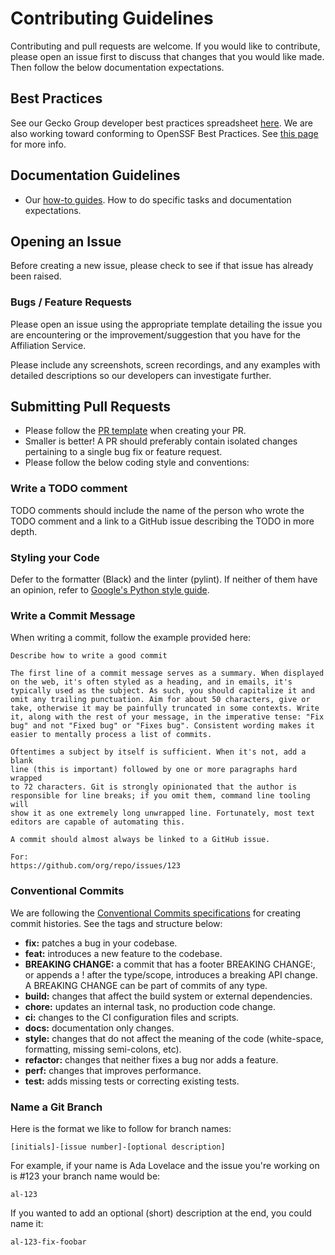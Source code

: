 # Contributing Guidelines

Contributing and pull requests are welcome. If you would like to contribute,
please open an issue first to discuss that changes that you would like made.
Then follow the below documentation expectations.

## Best Practices

See our Gecko Group developer best practices spreadsheet
[here](https://docs.google.com/spreadsheets/d/1MLeEQE-v3eEnEtKNG4oJ8q6a8pal9q462TTgVcodcg4/edit?pli=1#gid=0).
We are also working toward conforming to OpenSSF Best Practices.
See [this page](https://www.bestpractices.dev/en/projects/8941) for more info.

## Documentation Guidelines

- Our [how-to guides](./doc/how-to.md). How to do specific tasks
  and documentation expectations.

## Opening an Issue

Before creating a new issue, please check to see if that issue has already
been raised.

### Bugs / Feature Requests

Please open an issue using the appropriate template detailing the issue you are
encountering or the improvement/suggestion that you have for the Affiliation
Service.

Please include any screenshots, screen recordings, and any examples with
detailed descriptions so our developers can investigate further.

## Submitting Pull Requests

- Please follow the [PR template](./doc/pull_request_template.md) when
  creating your PR.
- Smaller is better! A PR should preferably contain isolated changes
  pertaining to a single bug fix or feature request.
- Please follow the below coding style and conventions:

### Write a TODO comment

TODO comments should include the name of the person who wrote the TODO comment
and a link to a GitHub issue describing the TODO in more depth.

### Styling your Code

Defer to the formatter (Black) and the linter (pylint). If neither of them
have an opinion, refer to [Google's Python style guide](https://google.github.io/styleguide/pyguide.html).

### Write a Commit Message

When writing a commit, follow the example provided here:

```
Describe how to write a good commit

The first line of a commit message serves as a summary. When displayed
on the web, it's often styled as a heading, and in emails, it's
typically used as the subject. As such, you should capitalize it and
omit any trailing punctuation. Aim for about 50 characters, give or
take, otherwise it may be painfully truncated in some contexts. Write
it, along with the rest of your message, in the imperative tense: "Fix
bug" and not "Fixed bug" or "Fixes bug". Consistent wording makes it
easier to mentally process a list of commits.

Oftentimes a subject by itself is sufficient. When it's not, add a blank
line (this is important) followed by one or more paragraphs hard wrapped
to 72 characters. Git is strongly opinionated that the author is
responsible for line breaks; if you omit them, command line tooling will
show it as one extremely long unwrapped line. Fortunately, most text
editors are capable of automating this.

A commit should almost always be linked to a GitHub issue.

For:
https://github.com/org/repo/issues/123
```

### Conventional Commits

We are following the 
[Conventional Commits specifications](https://www.conventionalcommits.org/en/v1.0.0/) 
for creating commit histories. See the tags and structure below:

- **fix:** patches a bug in your codebase.
- **feat:** introduces a new feature to the codebase.
- **BREAKING CHANGE:** a commit that has a footer BREAKING CHANGE:, or 
appends a ! after the type/scope, introduces a breaking API change. 
A BREAKING CHANGE can be part of commits of any type.
- **build:** changes that affect the build system or external dependencies.
- **chore:** updates an internal task, no production code change.
- **ci:** changes to the CI configuration files and scripts.
- **docs:** documentation only changes.
- **style:** changes that do not affect the meaning of the code 
(white-space, formatting, missing semi-colons, etc).
- **refactor:** changes that neither fixes a bug nor adds a feature.
- **perf:** changes that improves performance.
- **test:** adds missing tests or correcting existing tests.

### Name a Git Branch

Here is the format we like to follow for branch names:

```
[initials]-[issue number]-[optional description]
```

For example, if your name is Ada Lovelace and the issue you're working on is
#123 your branch name would be:

```
al-123
```

If you wanted to add an optional (short) description at the end, you could name
it:

```
al-123-fix-foobar
```
